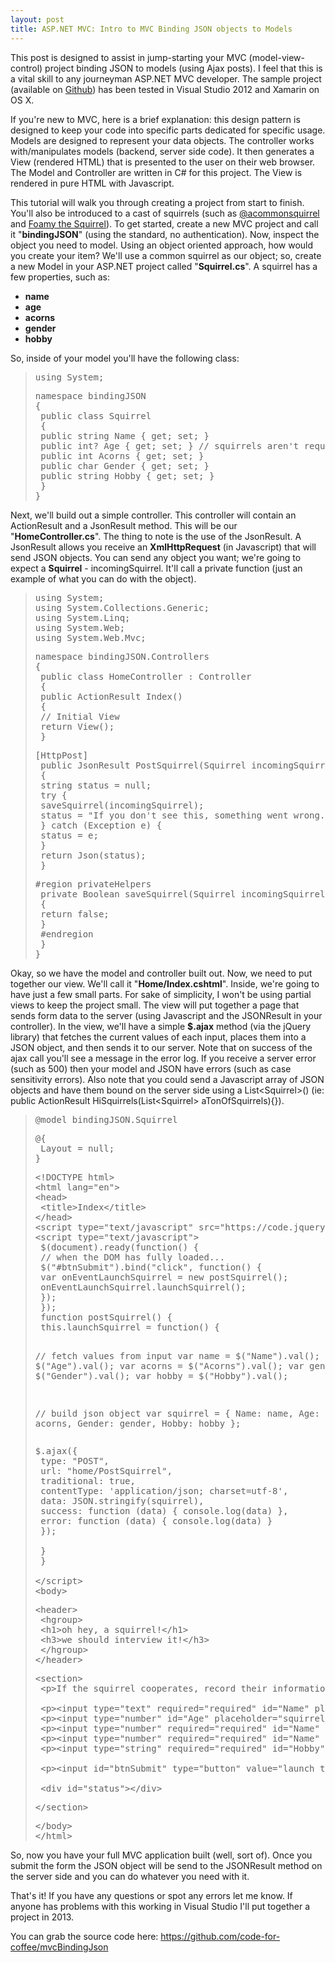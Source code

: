 ```yaml
---
layout: post
title: ASP.NET MVC: Intro to MVC Binding JSON objects to Models
---
```


This post is designed to assist in jump-starting your MVC (model-view-control) project binding JSON to models (using Ajax posts). I feel that this is a vital skill to any journeyman ASP.NET MVC developer. The sample project (available on <a href="https://github.com/code-for-coffee/mvcBindingJson">Github</a>) has been tested in Visual Studio 2012 and Xamarin on OS X.

If you're new to MVC, here is a brief explanation: this design pattern is designed to keep your code into specific parts dedicated for specific usage. Models are designed to represent your data objects. The controller works with/manipulates models (backend, server side code). It then generates a View (rendered HTML) that is presented to the user on their web browser. The Model and Controller are written in C# for this project. The View is rendered in pure HTML with Javascript.

This tutorial will walk you through creating a project from start to finish. You'll also be introduced to a cast of squirrels (such as <a href="https://twitter.com/acommonsquirrel">@acommonsquirrel</a> and <a href="http://illwillpress.com/vault.html">Foamy the Squirrel</a>). To get started, create a new MVC project and call it "<strong>bindingJSON</strong>" (using the standard, no authentication). Now, inspect the object you need to model. Using an object oriented approach, how would you create your item? We'll use a common squirrel as our object; so, create a new Model in your ASP.NET project called "<strong>Squirrel.cs</strong>". A squirrel has a few properties, such as:
<ul>
	<li><strong>name</strong></li>
	<li><strong>age</strong></li>
	<li><strong>acorns</strong></li>
	<li><strong>gender</strong></li>
	<li><strong>hobby</strong></li>
</ul>
So, inside of your model you'll have the following class:
<blockquote>
<pre>using System;</pre>
<pre>namespace bindingJSON
{
 public class Squirrel
 {
 public string Name { get; set; }
 public int? Age { get; set; } // squirrels aren't required tell us their age
 public int Acorns { get; set; }
 public char Gender { get; set; }
 public string Hobby { get; set; }
 }
}</pre>
</blockquote>
Next, we'll build out a simple controller. This controller will contain an ActionResult and a JsonResult method. This will be our "<strong>HomeController.cs</strong>". The thing to note is the use of the JsonResult. A JsonResult allows you receive an <strong>XmlHttpRequest</strong> (in Javascript) that will send JSON objects. You can send any object you want; we're going to expect a <strong>Squirrel</strong> - incomingSquirrel. It'll call a private function (just an example of what you can do with the object).
<blockquote>
<pre>using System;
using System.Collections.Generic;
using System.Linq;
using System.Web;
using System.Web.Mvc;</pre>
<pre>namespace bindingJSON.Controllers
{
 public class HomeController : Controller
 {
 public ActionResult Index()
 {
 // Initial View
 return View();
 }</pre>
<pre>[HttpPost]
 public JsonResult PostSquirrel(Squirrel incomingSquirrel)
 {
 string status = null;
 try { 
 saveSquirrel(incomingSquirrel);
 status = "If you don't see this, something went wrong.";
 } catch (Exception e) {
 status = e;
 }
 return Json(status);
 }</pre>
<pre>#region privateHelpers
 private Boolean saveSquirrel(Squirrel incomingSquirrel) 
 {
 return false;
 }
 #endregion
 }
}</pre>
</blockquote>
Okay, so we have the model and controller built out. Now, we need to put together our view. We'll call it "<strong>Home/Index.cshtml</strong>". Inside, we're going to have just a few small parts. For sake of simplicity, I won't be using partial views to keep the project small. The view will put together a page that sends form data to the server (using Javascript and the JSONResult in your controller). In the view, we'll have a simple <strong>$.ajax</strong> method (via the jQuery library) that fetches the current values of each input, places them into a JSON object, and then sends it to our server. Note that on success of the ajax call you'll see a message in the error log. If you receive a server error (such as 500) then your model and JSON have errors (such as case sensitivity errors). Also note that you could send a Javascript array of JSON objects and have them bound on the server side using a List&lt;Squirrel&gt;() (ie: public ActionResult HiSquirrels(List&lt;Squirrel&gt; aTonOfSquirrels){}).
<blockquote>
<pre>@model bindingJSON.Squirrel</pre>
<pre>@{
 Layout = null;
}</pre>
<pre>&lt;!DOCTYPE html&gt;
&lt;html lang="en"&gt;
&lt;head&gt;
 &lt;title&gt;Index&lt;/title&gt;
&lt;/head&gt;
&lt;script type="text/javascript" src="https://code.jquery.com/ui/1.10.4/jquery-ui.min.js"&gt;&lt;/script&gt;
&lt;script type="text/javascript"&gt;
 $(document).ready(function() {
 // when the DOM has fully loaded...
 $("#btnSubmit").bind("click", function() {
 var onEventLaunchSquirrel = new postSquirrel();
 onEventLaunchSquirrel.launchSquirrel();
 });
 });
 function postSquirrel() {
 this.launchSquirrel = function() {
 
 // fetch values from input
 var name = $("Name").val();
 var age = $("Age").val();
 var acorns = $("Acorns").val();
 var gender = $("Gender").val();
 var hobby = $("Hobby").val();
 
 // build json object
 var squirrel = {
 Name: name,
 Age: age,
 Acorns: acorns,
 Gender: gender,
 Hobby: hobby
 };</pre>
<pre>$.ajax({
 type: "POST",
 url: "home/PostSquirrel",
 traditional: true,
 contentType: 'application/json; charset=utf-8',
 data: JSON.stringify(squirrel),
 success: function (data) { console.log(data) },
 error: function (data) { console.log(data) } 
 });
 
 }
 }
 
&lt;/script&gt;
&lt;body&gt;</pre>
<pre>&lt;header&gt;
 &lt;hgroup&gt;
 &lt;h1&gt;oh hey, a squirrel!&lt;/h1&gt;
 &lt;h3&gt;we should interview it!&lt;/h3&gt;
 &lt;/hgroup&gt;
&lt;/header&gt;</pre>
<pre>&lt;section&gt;
 &lt;p&gt;If the squirrel cooperates, record their information and send it to our server.&lt;/p&gt;
 
 &lt;p&gt;&lt;input type="text" required="required" id="Name" placeholder="Enter the squirrel's name" /&gt;&lt;/p&gt;
 &lt;p&gt;&lt;input type="number" id="Age" placeholder="squirrel's age (optional)" /&gt;&lt;/p&gt;
 &lt;p&gt;&lt;input type="number" required="required" id="Name" placeholder="How many acorns do they own?" /&gt;&lt;/p&gt;
 &lt;p&gt;&lt;input type="number" required="required" id="Name" placeholder="M or F? (single letter only)" size="1" /&gt;&lt;/p&gt;
 &lt;p&gt;&lt;input type="string" required="required" id="Hobby" placeholder="How many acorns do they own?" /&gt;&lt;/p&gt;
 
 &lt;p&gt;&lt;input id="btnSubmit" type="button" value="launch the squirrel through the internet!" /&gt;&lt;/p&gt;
 
 &lt;div id="status"&gt;&lt;/div&gt;</pre>
<pre>&lt;/section&gt;</pre>
<pre>&lt;/body&gt;
&lt;/html&gt;</pre>
</blockquote>
So, now you have your full MVC application built (well, sort of). Once you submit the form the JSON object will be send to the JSONResult method on the server side and you can do whatever you need with it.

That's it! If you have any questions or spot any errors let me know. If anyone has problems with this working in Visual Studio I'll put together a project in 2013.

You can grab the source code here: <a href="https://github.com/code-for-coffee/mvcBindingJson">https://github.com/code-for-coffee/mvcBindingJson</a>

&nbsp;

&nbsp;

&nbsp;

&nbsp;